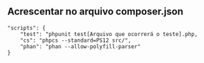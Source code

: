 ## Acrescentar no arquivo composer.json

```
"scripts": {
    "test": "phpunit test[Arquivo que ocorrerá o teste].php,
    "cs": "phpcs --standard=PS12 src/",
    "phan": "phan --allow-polyfill-parser"
}

```